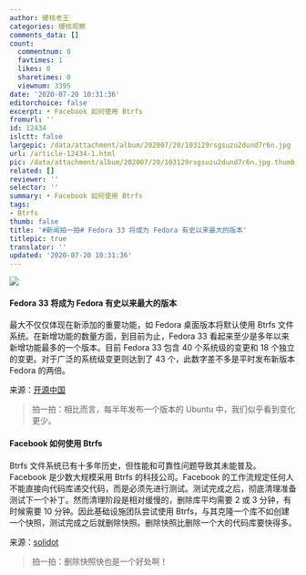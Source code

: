 ```yaml
---
author: 硬核老王
categories: 硬核观察
comments_data: []
count:
  commentnum: 0
  favtimes: 1
  likes: 0
  sharetimes: 0
  viewnum: 3395
date: '2020-07-20 10:31:36'
editorchoice: false
excerpt: • Facebook 如何使用 Btrfs
fromurl: ''
id: 12434
islctt: false
largepic: /data/attachment/album/202007/20/103129rsgsuzu2dund7r6n.jpg
url: /article-12434-1.html
pic: /data/attachment/album/202007/20/103129rsgsuzu2dund7r6n.jpg.thumb.jpg
related: []
reviewer: ''
selector: ''
summary: • Facebook 如何使用 Btrfs
tags:
- Btrfs
thumb: false
title: '#新闻拍一拍# Fedora 33 将成为 Fedora 有史以来最大的版本'
titlepic: true
translator: ''
updated: '2020-07-20 10:31:36'
---
```


![](/data/attachment/album/202007/20/103129rsgsuzu2dund7r6n.jpg)


#### Fedora 33 将成为 Fedora 有史以来最大的版本


最大不仅仅体现在新添加的重要功能，如 Fedora 桌面版本将默认使用 Btrfs 文件系统。在新增功能的数量方面，到目前为止，Fedora 33 看起来至少是多年以来新增功能最多的一个版本。目前 Fedora 33 包含 40 个系统级的变更和 18 个独立的变更。对于广泛的系统级变更则达到了 43 个，此数字差不多是平时发布新版本 Fedora 的两倍。


来源：[开源中国](https://www.oschina.net/news/117318/fedora-33-massive-release)



> 
> 拍一拍：相比而言，每半年发布一个版本的 Ubuntu 中，我们似乎看到变化更少。
> 
> 
> 


#### Facebook 如何使用 Btrfs


Btrfs 文件系统已有十多年历史，但性能和可靠性问题导致其未能普及。Facebook 是少数大规模采用 Btrfs 的科技公司。Facebook 的工作流规定任何人不能直接向代码库递交代码，而是必须先进行测试。测试完成之后，彻底清理准备测试下一个补丁。然而清理阶段是相对缓慢的，删除库平均需要 2 或 3 分钟，有时候需要 10 分钟。因此基础设施团队尝试使用 Btrfs，与其克隆一个库不如创建一个快照，测试完成之后就删除快照。删除快照比删除一个大的代码库要快得多。


来源：[solidot](https://www.solidot.org/story?sid=64987)



> 
> 拍一拍：删除快照快也是一个好处啊！
> 
> 
>